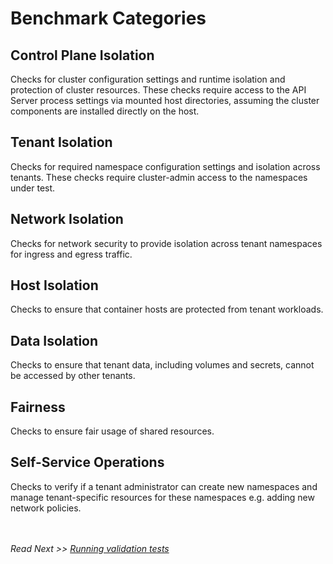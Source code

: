 # Benchmark Categories

## Control Plane Isolation

Checks for cluster configuration settings and runtime isolation and protection of cluster resources. These checks require access to the API Server process settings via mounted host directories, assuming the cluster components are installed directly on the host. 

## Tenant Isolation

Checks for required namespace configuration settings and isolation across tenants. These checks require cluster-admin access to the namespaces under test.


## Network Isolation

Checks for network security to provide isolation across tenant namespaces for ingress and egress traffic.


## Host Isolation

Checks to ensure that container hosts are protected from tenant workloads.


## Data Isolation

Checks to ensure that tenant data, including volumes and secrets, cannot be accessed by other tenants. 


## Fairness

Checks to ensure fair usage of shared resources.


## Self-Service Operations

Checks to verify if a tenant administrator can create new namespaces and manage tenant-specific resources for these namespaces e.g. adding new network policies. 


<br/><br/>
*Read Next >> [Running validation tests](run.md)*
